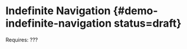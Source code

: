 # Indefinite Navigation {#demo-indefinite-navigation status=draft}

<div class='requirements' markdown="1">

Requires: ???

</div>
